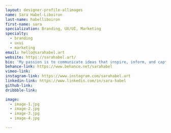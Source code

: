 ```yaml
---
layout: designer-profile-allimages
name: Sara Habel-Liboiron
last-name: habelliboiron
first-name: sara
specialization: Branding, UX/UI, Marketing
specialty:
  - branding
  - uxui
  - marketing
email: hello@sarahabel.art
website: https://sarahabel.art/
bio: 'My passion is to communicate ideas that inspire, inform, and captivate people—always with a positive attitude. P.S: don’t fret, even I don’t know how to pronounce my last name.'
behance-link: https://www.behance.net/sarahabel
vimeo-link:
instagram-link: https://www.instagram.com/sarahabel.art
linkedin-link: https://www.linkedin.com/in/sara-habel
github-link:
dribbble-link:

image:
  - image-1.jpg
  - image-2.jpg
  - image-3.jpg
  - image-4.jpg

---
```

